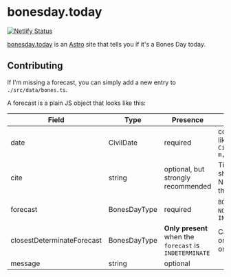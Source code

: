# bonesday.today

[![Netlify Status](https://api.netlify.com/api/v1/badges/ff325ff0-a859-44d5-ba75-2d0fc07b86d8/deploy-status)](https://app.netlify.com/sites/bones-day/deploys)

[bonesday.today](https://bonesday.today/) is an [Astro](https://astro.build/) site that tells you if it's a Bones Day today.

## Contributing

If I'm missing a forecast, you can simply add a new entry to `./src/data/bones.ts`.

A forecast is a plain JS object that looks like this:

| Field                      | Type         | Presence                                                | Notes                                     |
| -------------------------- | ------------ | ------------------------------------------------------- | ----------------------------------------- |
| date                       | CivilDate    | required                                                | constructed like `new CivilDate(y, m, d)` |
| cite                       | string       | optional, but strongly recommended                      | TikTok URL showing Noodle on that day.    |
| forecast                   | BonesDayType | required                                                | `BONES`, `NO_BONES`, or `INDETERMINATE`   |
| closestDeterminateForecast | BonesDayType | **Only present** when the `forecast` is `INDETERMINATE` | Can be `BONES` or `NO_BONES` only.        |
| message                    | string       | optional                                                |                                           |
